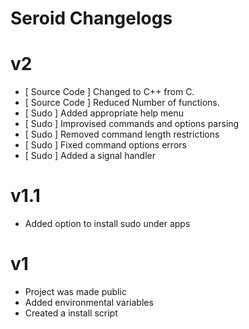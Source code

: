 # Seroid Changelogs

# v2

* [ Source Code ] Changed to C++ from C.
* [ Source Code ] Reduced Number of functions.
* [ Sudo ] Added appropriate help menu
* [ Sudo ] Improvised commands and options parsing
* [ Sudo ] Removed command length restrictions
* [ Sudo ] Fixed command options errors
* [ Sudo ] Added a signal handler

# v1.1

* Added option to install sudo under apps

# v1

* Project was made public
* Added environmental variables
* Created a install script

